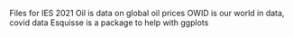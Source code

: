 Files for IES 2021
Oil is data on global oil prices
OWID is our world in data, covid data
Esquisse is a package to help with ggplots
